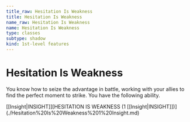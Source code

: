 ```yaml
---
title_raw: Hesitation Is Weakness
title: Hesitation Is Weakness
name_raw: Hesitation Is Weakness
name: Hesitation Is Weakness
type: classes
subtype: shadow
kind: 1st-level features
---
```


# Hesitation Is Weakness

You know how to seize the advantage in battle, working with your allies to find the perfect moment to strike. You have the following ability.

[[Insight|INSIGHT]]\[HESITATION IS WEAKNESS (1 [[Insight|INSIGHT]])\](./Hesitation%20Is%20Weakness%201%20Insight.md)

